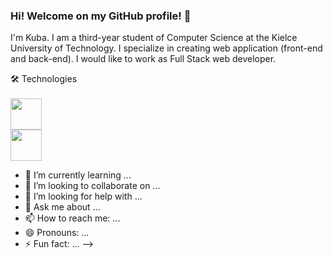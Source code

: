 ### Hi! Welcome on my GitHub profile! 👋


I'm Kuba. I am a third-year student of Computer Science at the Kielce University of Technology. I specialize in creating web application (front-end and back-end). I would like to work as Full Stack web developer.  

🛠️ Technologies </br></br>
<img src="https://user-images.githubusercontent.com/87782832/185107224-c8731632-1718-4e59-a77a-65815bcf17b3.png" width="50" height="50"> </br>
<img src="https://user-images.githubusercontent.com/87782832/185108138-a3e2eb00-ec3f-42f0-ab29-2fc9d2df6613.png" width="50" height="50">



- 🌱 I’m currently learning ...
- 👯 I’m looking to collaborate on ...
- 🤔 I’m looking for help with ...
- 💬 Ask me about ...
- 📫 How to reach me: ...
- 😄 Pronouns: ...
- ⚡ Fun fact: ...
-->
